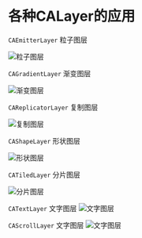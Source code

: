 # 各种CALayer的应用

`CAEmitterLayer`      粒子图层

![粒子图层](https://raw.githubusercontent.com/Bourbon404/CALayer/master/CAEmitterLayer/CAEmitterLayer.gif)

`CAGradientLayer`     渐变图层

![渐变图层](https://raw.githubusercontent.com/Bourbon404/CALayer/master/CAGradientLayer/CAGradientLayer.gif)

`CAReplicatorLayer`   复制图层

![复制图层](https://raw.githubusercontent.com/Bourbon404/CALayer/master/CAReplicatorLayer/CAReplicatorLayer.png)

`CAShapeLayer`  形状图层

![形状图层](https://raw.githubusercontent.com/Bourbon404/CALayer/master/CAShapeLayer/CAShapeLayer.gif)

`CATiledLayer` 分片图层

![分片图层](https://raw.githubusercontent.com/Bourbon404/CALayer/master/CATiledLayer/CATiledLayer.gif)

`CATextLayer` 文字图层
![文字图层](https://raw.githubusercontent.com/Bourbon404/CALayer/master/CATextLayer/CATextLayer.png)

`CAScrollLayer` 文字图层
![文字图层](https://raw.githubusercontent.com/Bourbon404/CALayer/master/CAScrollLayer/CAScrollLayer.gif)
